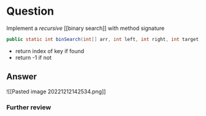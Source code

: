 # Question
Implement a *recursive* [[binary search]] with method signature
```java
public static int binSearch(int[] arr, int left, int right, int target)
```
- return index of key if found
- return -1 if not
## Answer
![[Pasted image 20221212142534.png]]


### Further review
